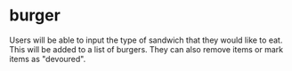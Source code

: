 # burger


Users will be able to input the type of sandwich that they would like to eat.  This will be added to a list of burgers.  They can also remove items or mark items as "devoured". 